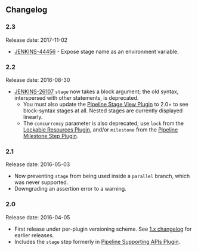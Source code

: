 ## Changelog

### 2.3 

Release date: 2017-11-02

-   [JENKINS-44456](https://issues.jenkins-ci.org/browse/JENKINS-44456) -
    Expose stage name as an environment variable.

### 2.2 

Release date: 2016-08-30

-   [JENKINS-26107](https://issues.jenkins-ci.org/browse/JENKINS-26107)
    `stage` now takes a block argument; the old syntax, interspersed
    with other statements, is deprecated.
    -   You must also update the [Pipeline Stage View
        Plugin](https://plugins.jenkins.io/pipeline-stage-view)
        to 2.0+ to see block-syntax stages at all. Nested stages are
        currently displayed linearly.
    -   The `concurrency` parameter is also deprecated; use `lock` from
        the [Lockable Resources
        Plugin](https://plugins.jenkins.io/lockable-resources),
        and/or `milestone` from the [Pipeline Milestone Step
        Plugin](https://plugins.jenkins.io/pipeline-milestone-step).

### 2.1 

Release date: 2016-05-03

-   Now preventing `stage` from being used inside a `parallel` branch,
    which was never supported.
-   Downgrading an assertion error to a warning.

### 2.0 

Release date: 2016-04-05

-   First release under per-plugin versioning scheme. See [1.x
    changelog](https://github.com/jenkinsci/workflow-plugin/blob/82e7defa37c05c5f004f1ba01c93df61ea7868a5/CHANGES.md)
    for earlier releases.
-   Includes the `stage` step formerly in [Pipeline Supporting APIs
    Plugin](https://plugins.jenkins.io/workflow-support).
